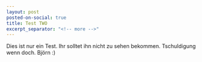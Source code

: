 ```yaml
---
layout: post
posted-on-social: true
title: Test TWO
excerpt_separator: "<!-- more -->"
---
```


Dies ist nur ein Test. Ihr solltet ihn nicht zu sehen bekommen. Tschuldigung wenn doch. Björn :)